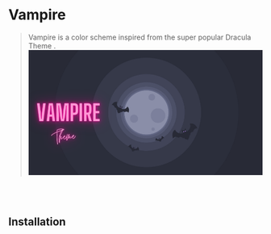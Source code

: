 # Vampire 
> Vampire is a color scheme inspired from the super popular Dracula Theme . 
![Picture1](./Images/Banner.png)
<br>
<br/>



## Installation
